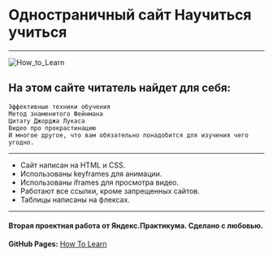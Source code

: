 # Одностраничный сайт Научиться учиться
____
![How_to_Learn](https://github.com/AnastasiaPovarkova/how-to-learn/assets/113605691/5eab62d4-7748-4954-8110-24d55f50fc65)


## На этом сайте читатель найдет для себя:

    Эффективные техники обучения
    Метод знаменитого Фейнмана
    Цитату Джорджа Лукаса
    Видео про прокрастинацию
    И многое другое, что вам обязательно понадобится для изучения чего угодно.

____

- Сайт написан на HTML и CSS.
- Использованы keyframes для анимации.
- Использованы iframes для просмотра видео.
- Работают все ссылки, кроме запрещенных сайтов.
- Таблицы написаны на флексах.

____
#### Вторая проектная работа от Яндекс.Практикума. Сделано с любовью.

**GitHub Pages:**  [How To Learn](https://anastasiapovarkova.github.io/how-to-learn/)
